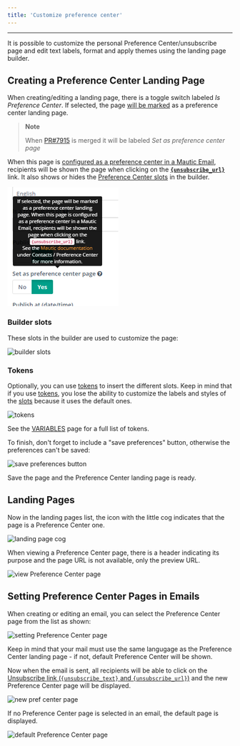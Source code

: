 ```yaml
---
title: 'Customize preference center'
---
```


---
It is possible to customize the personal Preference Center/unsubscribe page and edit text labels, format and apply themes using the landing page builder.

## Creating a Preference Center Landing Page

When creating/editing a landing page, there is a toggle switch labeled _Is Preference Center_.  If selected, the page [will be marked](#landing-pages) as a preference center landing page.

> **Note**
>
> When [PR#7915][pr7915] is merged it will be labeled _Set as preference center page_

When this page is [configured as a preference center in a Mautic Email](#setting-preference-center-pages-in-emails), recipients will be shown the page when clicking on the [**`{unsubscribe_url}`**](#tokens) link.  It also shows or hides the [Preference Center slots](#builder-slots) in the builder.

![is Preference Center](pref1.png)

### Builder slots

These slots in the builder are used to customize the page:

![builder slots](pref2.png)

### Tokens

Optionally, you can use [tokens][variables] to insert the different slots. Keep in mind that if you use [tokens][variables], you lose the ability to customize the labels and styles of the [slots](#builder-slots) because it uses the default ones.

![tokens](pref3.png)

See the [VARIABLES][variables] page for a full list of tokens.

To finish, don't forget to include a "save preferences" button, otherwise the preferences can't be saved:

![save preferences button](pref4.png)

Save the page and the Preference Center landing page is ready.

## Landing Pages

Now in the landing pages list, the icon with the little cog indicates that the page is a Preference Center one.

![landing page cog](pref7.png)

When viewing a Preference Center page, there is a header indicating its purpose and the page URL is not available, only the preview URL.

![view Preference Center page](pref8.png)

## Setting Preference Center Pages in Emails

When creating or editing an email, you can select the Preference Center page from the list as shown:

![setting Preference Center page](pref5.png)

Keep in mind that your mail must use the same langugage as the Preference Center landing page - if not, default Preference Center will be shown.

Now when the email is sent, all recipients will be able to click on the [Unsubscribe link (`{unsubscribe_text}` and `{unsubscribe_url}`)][variables] and the new Preference Center page will be displayed.

![new pref center page](pref6.png)

If no Preference Center page is selected in an email, the default page is displayed.

![default Preference Center page](unsubscribe.png)

[variables]: <./../setup/VARIABLES.html>

[pr7915]: <https://github.com/mautic/mautic/pull/7915>

